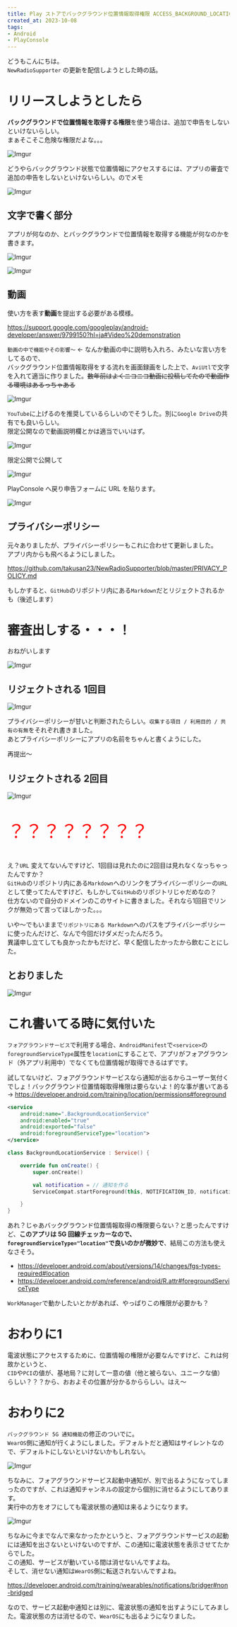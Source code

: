 ```yaml
---
title: Play ストアでバックグラウンド位置情報取得権限 ACCESS_BACKGROUND_LOCATION を使うアプリを公開してみた
created_at: 2023-10-08
tags:
- Android
- PlayConsole
---
```


どうもこんにちは。  
`NewRadioSupporter` の更新を配信しようとした時の話。

# リリースしようとしたら
**バックグラウンドで位置情報を取得する権限**を使う場合は、追加で申告をしないといけないらしい。  
まぁそこそこ危険な権限だよな。。。

![Imgur](https://i.imgur.com/G8z5jtf.png)

どうやらバックグラウンド状態で位置情報にアクセスするには、アプリの審査で追加の申告をしないといけないらしい。のでメモ

![Imgur](https://i.imgur.com/y02GXIf.png)

## 文字で書く部分
アプリが何なのか、とバックグラウンドで位置情報を取得する機能が何なのかを書きます。

![Imgur](https://i.imgur.com/zL781Yc.png)

![Imgur](https://i.imgur.com/3pxyDeD.png)

## 動画

使い方を表す**動画**を提出する必要がある模様。

https://support.google.com/googleplay/android-developer/answer/9799150?hl=ja#Video%20demonstration

`動画の中で機能やその影響～` ← なんか動画の中に説明も入れろ、みたいな言い方をしてるので、  
バックグラウンド位置情報取得をする流れを画面録画をした上で、`AviUtl`で文字を入れて適当に作りました。~~数年前はよくニコニコ動画に投稿してたので動画作る環境はあるっちゃある~~

![Imgur](https://i.imgur.com/FIQYmyT.png)

`YouTube`に上げるのを推奨しているらしいのでそうした。別に`Google Drive`の共有でも良いらしい。  
限定公開なので動画説明欄とかは適当でいいはず。

![Imgur](https://i.imgur.com/DzcMGZv.png)

限定公開で公開して  

![Imgur](https://i.imgur.com/UdAfwq0.png)

PlayConsole へ戻り申告フォームに URL を貼ります。

![Imgur](https://i.imgur.com/ZARjWfy.png)

## プライバシーポリシー
元々ありましたが、プライバシーポリシーもこれに合わせて更新しました。  
アプリ内からも飛べるようにしました。

https://github.com/takusan23/NewRadioSupporter/blob/master/PRIVACY_POLICY.md

もしかすると、`GitHub`のリポジトリ内にある`Markdown`だとリジェクトされるかも（後述します）

# 審査出しする・・・！
おねがいします

![Imgur](https://i.imgur.com/2cdTKvC.png)

## リジェクトされる 1回目

![Imgur](https://i.imgur.com/86QiK36.png)

プライバシーポリシーが甘いと判断されたらしい。`収集する項目 / 利用目的 / 共有の有無`をそれぞれ書きました。  
あとプライバシーポリシーにアプリの名前をちゃんと書くようにした。  

再提出～

## リジェクトされる 2回目

![Imgur](https://i.imgur.com/Mn3J415.png)

<p style="color:red;font-size:40px">？？？？？？？？</p>

え？`URL` 変えてないんですけど、1回目は見れたのに2回目は見れなくなっちゃったんですか？  
`GitHub`のリポジトリ内にある`Markdown`へのリンクをプライバシーポリシーの`URL`として使ってたんですけど、もしかして`GitHub`のリポジトリじゃだめなの？  
仕方ないので自分のドメインのこのサイトに書きました。それなら1回目でリンクが無効って言ってほしかった。。。

いや～でもいままで`リポジトリにある Markdown`へのパスをプライバシーポリシーに使ったんだけど、なんで今回だけダメだったんだろう。  
異議申し立てしても良かったかもだけど、早く配信したかったから飲むことにした。

## とおりました

![Imgur](https://i.imgur.com/8mVv36Y.png)

# これ書いてる時に気付いた
`フォアグラウンドサービス`で利用する場合、`AndroidManifest`で`<service>`の`foregroundServiceType`属性を`location`にすることで、アプリがフォアグラウンド（外アプリ利用中）でなくても位置情報が取得できるはずです。  

試してないけど、フォアグラウンドサービスなら通知が出るからユーザー気付くでしょ！バックグラウンド位置情報取得権限は要らないよ！的な事が書いてある→ https://developer.android.com/training/location/permissions#foreground

```xml
<service
    android:name=".BackgroundLocationService"
    android:enabled="true"
    android:exported="false"
    android:foregroundServiceType="location">
</service>
```

```kotlin
class BackgroundLocationService : Service() {

    override fun onCreate() {
        super.onCreate()

        val notification = // 通知を作る
        ServiceCompat.startForeground(this, NOTIFICATION_ID, notification, ServiceInfo.FOREGROUND_SERVICE_TYPE_LOCATION) // location

    }
}
```

あれ？じゃあバックグラウンド位置情報取得の権限要らない？と思ったんですけど、**このアプリは 5G 回線チェッカーなので、`foregroundServiceType="location"`で良いのかが微妙で**、結局この方法も使えなさそう。

- https://developer.android.com/about/versions/14/changes/fgs-types-required#location
- https://developer.android.com/reference/android/R.attr#foregroundServiceType

`WorkManager`で動かしたいとかがあれば、やっぱりこの権限が必要かも？

# おわりに1
電波状態にアクセスするために、位置情報の権限が必要なんですけど、これは何故かというと、  
`CID`や`PCI`の値が、基地局？に対して一意の値（他と被らない、ユニークな値）らしい？？？から、おおよその位置が分かるかららしい。はえ～  

# おわりに2

`バックグラウンド 5G 通知機能`の修正のついでに。  
`WearOS`側に通知が行くようにしました。デフォルトだと通知はサイレントなので、デフォルトにしないといけないかもしれない。

![Imgur](https://i.imgur.com/knYSsYl.png)

ちなみに、フォアグラウンドサービス起動中通知が、別で出るようになってしまったのですが、これは通知チャンネルの設定から個別に消せるようにしてあります。  
実行中の方をオフにしても電波状態の通知は来るようになります。

![Imgur](https://i.imgur.com/aliGiWC.png)

ちなみに今までなんで来なかったかというと、フォアグラウンドサービスの起動には通知を出さないといけないのですが、この通知に電波状態を表示させてたからでした。  
この通知、サービスが動いている間は消せないんですよね。  
そして、消せない通知は`WearOS`側に転送されないんですよね。  

https://developer.android.com/training/wearables/notifications/bridger#non-bridged

なので、サービス起動中通知とは別に、電波状態の通知を出すようにしてみました。電波状態の方は消せるので、`WearOS`にも出るようになりました。
